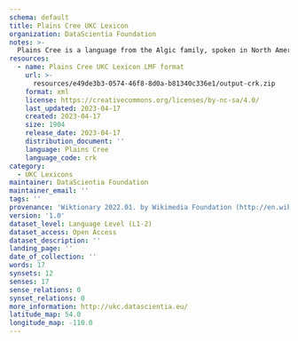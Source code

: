 ```yaml
---
schema: default
title: Plains Cree UKC Lexicon
organization: DataScientia Foundation
notes: >-
  Plains Cree is a language from the Algic family, spoken in North America. The UKC Lexicon of Plains Cree is represented as a lexico-semantic network. It consists of words, word senses, synsets, as well as sense-level and synset-level relationships.
resources:
  - name: Plains Cree UKC Lexicon LMF format
    url: >-
      resources/e49de3b3-0574-46f8-8d0a-b81340c336e1/output-crk.zip
    format: xml
    license: https://creativecommons.org/licenses/by-nc-sa/4.0/
    last_updated: 2023-04-17
    created: 2023-04-17
    size: 1904
    release_date: 2023-04-17
    distribution_document: ''
    language: Plains Cree
    language_code: crk
category:
  - UKC Lexicons
maintainer: DataScientia Foundation
maintainer_email: ''
tags: ''
provenance: 'Wiktionary 2022.01. by Wikimedia Foundation (http://en.wiktionary.org); KinDiv: Kinship Diversity 1.0 by Temuulen Khishigsuren (http://ukc.disi.unitn.it/index.php/kinship/); Princeton WordNet 2.1 by Princeton University (https://wordnet.princeton.edu)'
version: '1.0'
dataset_level: Language Level (L1-2)
dataset_access: Open Access
dataset_description: ''
landing_page: ''
date_of_collection: ''
words: 17
synsets: 12
senses: 17
sense_relations: 0
synset_relations: 0
more_information: http://ukc.datascientia.eu/
latitude_map: 54.0
longitude_map: -110.0
---
```


